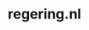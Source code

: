 ---
layout: post
title:  "regering.nl"
internal_url:  "/dutchgov/regering.nl.html"
categories: dutchgov
---